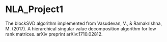 # NLA_Project1
The blockSVD algorithm implemented from Vasudevan, V., &amp; Ramakrishna, M. (2017). A hierarchical singular value decomposition algorithm for low rank matrices. arXiv preprint arXiv:1710.02812.
